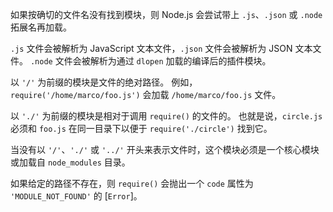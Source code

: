 
<!--type=misc-->

如果按确切的文件名没有找到模块，则 Node.js 会尝试带上 `.js`、`.json` 或 `.node` 拓展名再加载。

`.js` 文件会被解析为 JavaScript 文本文件，`.json` 文件会被解析为 JSON 文本文件。
`.node` 文件会被解析为通过 `dlopen` 加载的编译后的插件模块。

以 `'/'` 为前缀的模块是文件的绝对路径。
例如，`require('/home/marco/foo.js')` 会加载 `/home/marco/foo.js` 文件。

以 `'./'` 为前缀的模块是相对于调用 `require()` 的文件的。
也就是说，`circle.js` 必须和 `foo.js` 在同一目录下以便于 `require('./circle')` 找到它。

当没有以 `'/'`、`'./'` 或 `'../'` 开头来表示文件时，这个模块必须是一个核心模块或加载自 `node_modules` 目录。

如果给定的路径不存在，则 `require()` 会抛出一个 `code` 属性为 `'MODULE_NOT_FOUND'` 的 [`Error`]。

